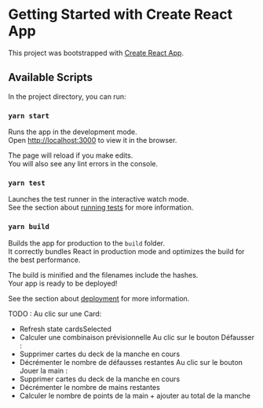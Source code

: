 # Getting Started with Create React App

This project was bootstrapped with [Create React App](https://github.com/facebook/create-react-app).

## Available Scripts

In the project directory, you can run:

### `yarn start`

Runs the app in the development mode.\
Open [http://localhost:3000](http://localhost:3000) to view it in the browser.

The page will reload if you make edits.\
You will also see any lint errors in the console.

### `yarn test`

Launches the test runner in the interactive watch mode.\
See the section about [running tests](https://facebook.github.io/create-react-app/docs/running-tests) for more information.

### `yarn build`

Builds the app for production to the `build` folder.\
It correctly bundles React in production mode and optimizes the build for the best performance.

The build is minified and the filenames include the hashes.\
Your app is ready to be deployed!

See the section about [deployment](https://facebook.github.io/create-react-app/docs/deployment) for more information.

TODO :
Au clic sur une Card: 
- Refresh state cardsSelected
- Calculer une combinaison prévisionnelle
Au clic sur le bouton Défausser :
- Supprimer cartes du deck de la manche en cours
- Décrémenter le nombre de défausses restantes
Au clic sur le bouton Jouer la main :
- Supprimer cartes du deck de la manche en cours
- Décrémenter le nombre de mains restantes
- Calculer le nombre de points de la main + ajouter au total de la manche
